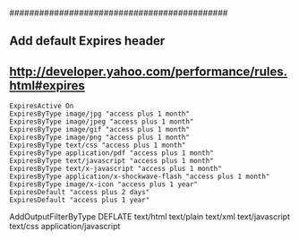 <IfModule mod_expires.c>

############################################
## Add default Expires header
## http://developer.yahoo.com/performance/rules.html#expires
    
    ExpiresActive On
    ExpiresByType image/jpg "access plus 1 month"
    ExpiresByType image/jpeg "access plus 1 month"
    ExpiresByType image/gif "access plus 1 month"
    ExpiresByType image/png "access plus 1 month"
    ExpiresByType text/css "access plus 1 month"
    ExpiresByType application/pdf "access plus 1 month"
    ExpiresByType text/javascript "access plus 1 month"
    ExpiresByType text/x-javascript "access plus 1 month"
    ExpiresByType application/x-shockwave-flash "access plus 1 month"
    ExpiresByType image/x-icon "access plus 1 year"
    ExpiresDefault "access plus 2 days"
    ExpiresDefault "access plus 1 year"

</IfModule>


<IfModule mod_deflate.c>
    AddOutputFilterByType DEFLATE text/html text/plain text/xml text/javascript text/css application/javascript
</IfModule>
